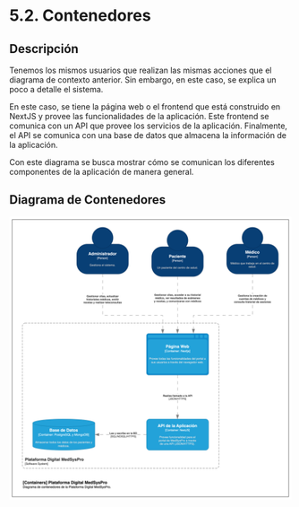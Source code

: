 # 5.2. Contenedores

## Descripción

Tenemos los mismos usuarios que realizan las mismas acciones que el diagrama de contexto anterior. Sin embargo, en este caso, se explica un poco a detalle el sistema.

En este caso, se tiene la página web o el frontend que está construido en NextJS y provee las funcionalidades de la aplicación. Este frontend se comunica con un API que provee los servicios de la aplicación. Finalmente, el API se comunica con una base de datos que almacena la información de la aplicación.

Con este diagrama se busca mostrar cómo se comunican los diferentes componentes de la aplicación de manera general.

## Diagrama de Contenedores

![Diagrama de Contenedores](./diagrama-contenedores.png)
